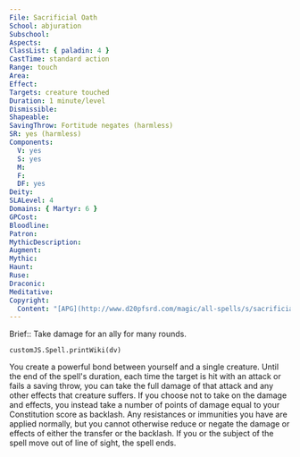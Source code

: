 ```yaml
---
File: Sacrificial Oath
School: abjuration
Subschool: 
Aspects: 
ClassList: { paladin: 4 }
CastTime: standard action
Range: touch
Area: 
Effect: 
Targets: creature touched
Duration: 1 minute/level
Dismissible: 
Shapeable: 
SavingThrow: Fortitude negates (harmless)
SR: yes (harmless)
Components:
  V: yes
  S: yes
  M: 
  F: 
  DF: yes
Deity: 
SLALevel: 4
Domains: { Martyr: 6 }
GPCost: 
Bloodline: 
Patron: 
MythicDescription: 
Augment: 
Mythic: 
Haunt: 
Ruse: 
Draconic: 
Meditative: 
Copyright:
  Content: "[APG](http://www.d20pfsrd.com/magic/all-spells/s/sacrificial-oath)"
---
```

Brief:: Take damage for an ally for many rounds.

```dataviewjs
customJS.Spell.printWiki(dv)
```

You create a powerful bond between yourself and a single creature. Until the end of the spell's duration, each time the target is hit with an attack or fails a saving throw, you can take the full damage of that attack and any other effects that creature suffers. If you choose not to take on the damage and effects, you instead take a number of points of damage equal to your Constitution score as backlash. Any resistances or immunities you have are applied normally, but you cannot otherwise reduce or negate the damage or effects of either the transfer or the backlash. If you or the subject of the spell move out of line of sight, the spell ends.
